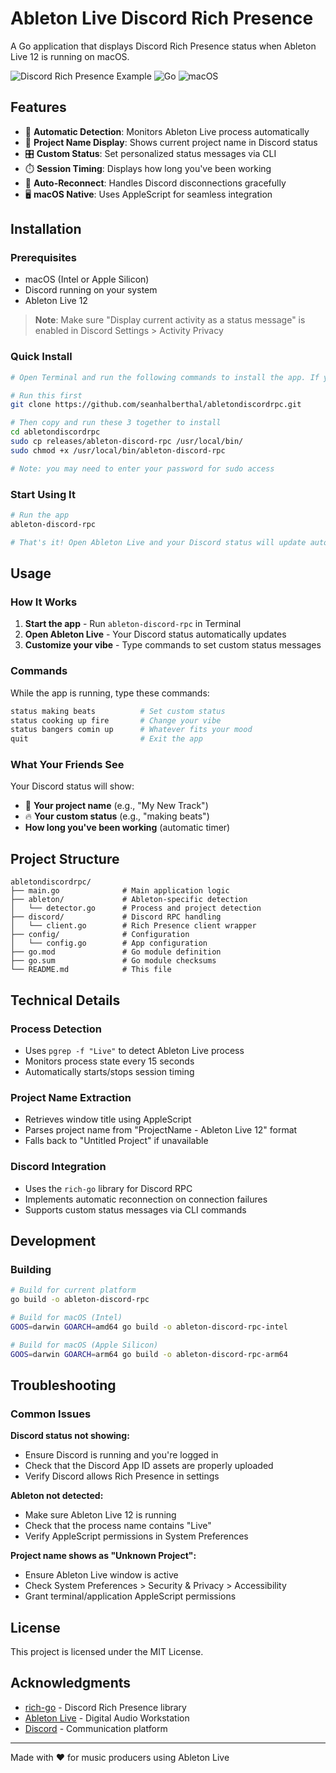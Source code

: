 # Ableton Live Discord Rich Presence

A Go application that displays Discord Rich Presence status when Ableton Live 12 is running on macOS.

![Discord Rich Presence Example](https://img.shields.io/badge/Discord-Rich%20Presence-7289da?style=for-the-badge&logo=discord&logoColor=white)
![Go](https://img.shields.io/badge/Go-00ADD8?style=for-the-badge&logo=go&logoColor=white)
![macOS](https://img.shields.io/badge/macOS-000000?style=for-the-badge&logo=apple&logoColor=white)

## Features

- 🎵 **Automatic Detection**: Monitors Ableton Live process automatically
- 📝 **Project Name Display**: Shows current project name in Discord status
- 🎛️ **Custom Status**: Set personalized status messages via CLI
- ⏱️ **Session Timing**: Displays how long you've been working
- 🔄 **Auto-Reconnect**: Handles Discord disconnections gracefully
- 🖥️ **macOS Native**: Uses AppleScript for seamless integration

## Installation

### Prerequisites

- macOS (Intel or Apple Silicon)
- Discord running on your system
- Ableton Live 12

> **Note**: Make sure "Display current activity as a status message" is enabled in Discord Settings > Activity Privacy

### Quick Install

```bash
# Open Terminal and run the following commands to install the app. If you're not sure where to run them, you can download the repo to your desktop first.

# Run this first
git clone https://github.com/seanhalberthal/abletondiscordrpc.git

# Then copy and run these 3 together to install
cd abletondiscordrpc
sudo cp releases/ableton-discord-rpc /usr/local/bin/
sudo chmod +x /usr/local/bin/ableton-discord-rpc

# Note: you may need to enter your password for sudo access
```

### Start Using It

```bash
# Run the app
ableton-discord-rpc

# That's it! Open Ableton Live and your Discord status will update automatically
```

## Usage

### How It Works

1. **Start the app** - Run `ableton-discord-rpc` in Terminal
2. **Open Ableton Live** - Your Discord status automatically updates
3. **Customize your vibe** - Type commands to set custom status messages

### Commands

While the app is running, type these commands:

```bash
status making beats          # Set custom status
status cooking up fire       # Change your vibe
status bangers comin up      # Whatever fits your mood
quit                         # Exit the app
```

### What Your Friends See

Your Discord status will show:

- 🎵 **Your project name** (e.g., "My New Track")
- 🔥 **Your custom status** (e.g., "making beats")
- **How long you've been working** (automatic timer)

## Project Structure

```
abletondiscordrpc/
├── main.go              # Main application logic
├── ableton/             # Ableton-specific detection
│   └── detector.go      # Process and project detection
├── discord/             # Discord RPC handling
│   └── client.go        # Rich Presence client wrapper
├── config/              # Configuration
│   └── config.go        # App configuration
├── go.mod               # Go module definition
├── go.sum               # Go module checksums
└── README.md            # This file
```

## Technical Details

### Process Detection

- Uses `pgrep -f "Live"` to detect Ableton Live process
- Monitors process state every 15 seconds
- Automatically starts/stops session timing

### Project Name Extraction

- Retrieves window title using AppleScript
- Parses project name from "ProjectName - Ableton Live 12" format
- Falls back to "Untitled Project" if unavailable

### Discord Integration

- Uses the `rich-go` library for Discord RPC
- Implements automatic reconnection on connection failures
- Supports custom status messages via CLI commands

## Development

### Building

```bash
# Build for current platform
go build -o ableton-discord-rpc

# Build for macOS (Intel)
GOOS=darwin GOARCH=amd64 go build -o ableton-discord-rpc-intel

# Build for macOS (Apple Silicon)
GOOS=darwin GOARCH=arm64 go build -o ableton-discord-rpc-arm64
```

## Troubleshooting

### Common Issues

**Discord status not showing:**

- Ensure Discord is running and you're logged in
- Check that the Discord App ID assets are properly uploaded
- Verify Discord allows Rich Presence in settings

**Ableton not detected:**

- Make sure Ableton Live 12 is running
- Check that the process name contains "Live"
- Verify AppleScript permissions in System Preferences

**Project name shows as "Unknown Project":**

- Ensure Ableton Live window is active
- Check System Preferences > Security & Privacy > Accessibility
- Grant terminal/application AppleScript permissions

## License

This project is licensed under the MIT License.

## Acknowledgments

- [rich-go](https://github.com/hugolgst/rich-go) - Discord Rich Presence library
- [Ableton Live](https://www.ableton.com/live/) - Digital Audio Workstation
- [Discord](https://discord.com/) - Communication platform

---

Made with ❤️ for music producers using Ableton Live